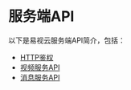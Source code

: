 # 服务端API
以下是易视云服务端API简介，包括：

* [HTTP鉴权](server/http-auth.md)
* [视频服务API](server/video.md)
* [消息服务API](server/message.md)


